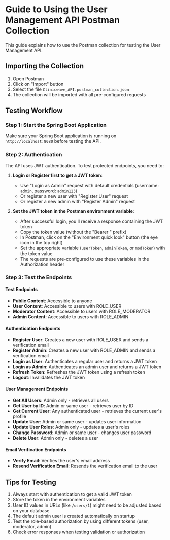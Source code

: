 # Guide to Using the User Management API Postman Collection

This guide explains how to use the Postman collection for testing the User Management API.

## Importing the Collection

1. Open Postman
2. Click on "Import" button
3. Select the file `Clinicwave_API.postman_collection.json`
4. The collection will be imported with all pre-configured requests

## Testing Workflow

### Step 1: Start the Spring Boot Application

Make sure your Spring Boot application is running on `http://localhost:8080` before testing the API.

### Step 2: Authentication

The API uses JWT authentication. To test protected endpoints, you need to:

1. **Login or Register first to get a JWT token**:
    - Use "Login as Admin" request with default credentials (username: `admin`, password: `admin123`)
    - Or register a new user with "Register User" request
    - Or register a new admin with "Register Admin" request

2. **Set the JWT token in the Postman environment variable**:
    - After successful login, you'll receive a response containing the JWT token
    - Copy the token value (without the "Bearer " prefix)
    - In Postman, click on the "Environment quick look" button (the eye icon in the top right)
    - Set the appropriate variable (`userToken`, `adminToken`, or `modToken`) with the token value
    - The requests are pre-configured to use these variables in the Authorization header

### Step 3: Test the Endpoints

#### Test Endpoints

- **Public Content**: Accessible to anyone
- **User Content**: Accessible to users with ROLE_USER
- **Moderator Content**: Accessible to users with ROLE_MODERATOR
- **Admin Content**: Accessible to users with ROLE_ADMIN

#### Authentication Endpoints

- **Register User**: Creates a new user with ROLE_USER and sends a verification email
- **Register Admin**: Creates a new user with ROLE_ADMIN and sends a verification email
- **Login as User**: Authenticates a regular user and returns a JWT token
- **Login as Admin**: Authenticates an admin user and returns a JWT token
- **Refresh Token**: Refreshes the JWT token using a refresh token
- **Logout**: Invalidates the JWT token

#### User Management Endpoints

- **Get All Users**: Admin only - retrieves all users
- **Get User by ID**: Admin or same user - retrieves user by ID
- **Get Current User**: Any authenticated user - retrieves the current user's profile
- **Update User**: Admin or same user - updates user information
- **Update User Roles**: Admin only - updates a user's roles
- **Change Password**: Admin or same user - changes user password
- **Delete User**: Admin only - deletes a user

#### Email Verification Endpoints

- **Verify Email**: Verifies the user's email address
- **Resend Verification Email**: Resends the verification email to the user

## Tips for Testing

1. Always start with authentication to get a valid JWT token
2. Store the token in the environment variables
3. User ID values in URLs (like `/users/1`) might need to be adjusted based on your database
4. The default admin user is created automatically on startup
5. Test the role-based authorization by using different tokens (user, moderator, admin)
6. Check error responses when testing validation or authorization
